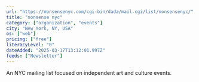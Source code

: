 ```yaml
---
url: "https://nonsensenyc.com/cgi-bin/dada/mail.cgi/list/nonsensenyc/"
title: "nonsense nyc"
category: ["organization", "events"]
city: "New York, NY, USA"
os: ["web"]
pricing: ["free"]
literacyLevel: "0"
dateAdded: "2025-03-17T13:12:01.997Z"
feeds: ["Newsletter"]
---
```


An NYC mailing list focused on independent art and culture events.
